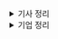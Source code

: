 <details markdown = "1">
<summary>기사 정리</summary>
가상 키패드 모바일 보안 솔루션 앱수트 키패드 v 1.0 GS 인증 1등급 획득<br><br>
코로나 때 취약계층에 국산 마스크 만개 제공<br><br>
역대 최연소, IT 보안 분야 기업인 최초로 존경받는 기업인 선정(박찬암 대표)<br><br>
모바일 앱 보안 솔루션 앱수트 조달청 등록으로 공공시장 진출<br>
-> 금융권 대기업 성능 평가에서 기술력과 안정성 검증(지아이티, 티머니, 토스, 케이뱅크, 대한항공 등)<br>
-> 앱수트는 금융 감독원 권고 사항인 소스코드 난독화, 역분석 및 위변조 방지, 루팅 및 탈옥 기술 등도 모두 충족<br><br>

`소스 코드 난독화` : 소스코드를 의도적으로 이해하기 어렵게 만들어서, 해커로 부터 소프트웨어의 내부 구조나 알고리즘을 보호하는 것. ex) 코드내 문자 암호화<br>
`역 분석 방지(Anti-Reverse Engineering)` : 소프트웨어의 컴파일 된 코드(기계어 코드)를 다시 원래의 소스 코드로 변환하는 시도를 역분석이라고 함. 역분석 방지는 이러한 과정을 어렵게 하여, 악의적인 사용자가 소프트웨어의 보안 메커니즘을 분석하고 우회하는 것 방지<br>
`위 변조 방지` : 소프트웨어나 데이터가 외부로부터 불법적으로 수정되는 것을 방지. 위변조가 되었을때 이를 탐지하고 대응하는 메커니즘 포함<br>
`루팅 및 탈옥` : 사용자가 운영체제의 핵심적인 부분에 접근하여 변경할 수 있도록 하는 것. 보안상 위험 증가시키므로, 앱수트가 이를 방지<br>
<br>

2020년 부터 보안 인재 멘토링 프로그램인 Stealien Security Leader(SSL) 시작<br><br>
모바일 백신 솔루션 앱수트 AV, 화이트박스암호화 솔루션 앱수트 WBC가 GS인증 1등급 획득<br><br>
신한은행에 모바일 앱 보안 솔루션 공급(SOL, SOL Biz), 하나은행과 보안강화 MOU 체결<br><br>

국내 중소기업 3곳 중 1곳은 멀웨어나 피싱 공격을 받음<br>
멀웨어(Malware : Malicious Software) : 사용자의 컴퓨터 시스템에 해를 끼치거나 개인 정보 도용하는데 사용되는 소프트웨어<br>
-> 주요 유형에는 바이러스, 웜, 트로이 목마, 스파이웨어, 랜섬웨어 등이 있다.<br><br>

`바이러스` : 스스로를 복제하여 다른 프로그램이나 파일으르 감염시키고, 사용자가 감염된 파일을 실행하면 바이러스가 활성화되어 컴퓨터 시스템에 손상을 입힙니다.<br>
`웜` : 스스로를 복제하여 네트워크로 전파시키는 악성 프로그램<br>
`트로이 목마` : 겉으로는 정상적이나 실행하면 악성 코드를 실행하는 프로그램<br>
`스파이웨어` :  사용자의 동의 없이 설치되어 컴퓨터의 정보를 수집하고 전송하는 악성 소프트웨어<br>
`랜섬웨어` : 사용자의 데이터를 암호화하고, 이를 해제하기 위해 금전적인 요구를 하는 악성 소프트웨어<br><br>

피싱(Phishing)은 가짜 이메일이나 웹사이트를 통해서 사용자를 속여 개인정보나 금융 정보를  빼내는 기법.(신뢰할수 있는 기관이나 개인 사칭)<br><br>
</details>

<details markdown = "1">
<summary>기업 정리</summary>

</details>